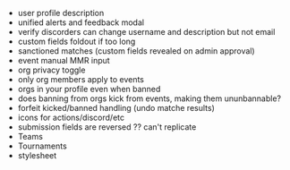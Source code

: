 - user profile description
- unified alerts and feedback modal
- verify discorders can change username and description but not email
- custom fields foldout if too long
- sanctioned matches (custom fields revealed on admin approval)
- event manual MMR input
- org privacy toggle
- only org members apply to events
- orgs in your profile even when banned
- does banning from orgs kick from events, making them ununbannable?
- forfeit kicked/banned handling (undo matche results)
- icons for actions/discord/etc
- submission fields are reversed ?? can't replicate
- Teams
- Tournaments
- stylesheet
